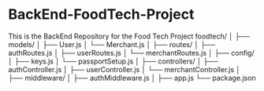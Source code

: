 # BackEnd-FoodTech-Project
This is the BackEnd Repository for the Food Tech Project
foodtech/
│
├── models/
│   ├── User.js
│   └── Merchant.js
│
├── routes/
│   ├── authRoutes.js
│   ├── userRoutes.js
│   └── merchantRoutes.js
│
├── config/
│   ├── keys.js
│   └── passportSetup.js
│
├── controllers/
│   ├── authController.js
│   ├── userController.js
│   └── merchantController.js
│
├── middleware/
│   ├── authMiddleware.js
│
├── app.js
└── package.json
